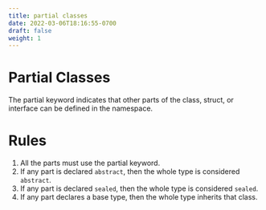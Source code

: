 ```yaml
---
title: partial classes
date: 2022-03-06T18:16:55-0700
draft: false
weight: 1
---
```

# Partial Classes
The partial keyword indicates that other parts of the class, struct, or interface can be defined in the namespace.

# Rules
1.  All the parts must use the partial keyword.
2.  If any part is declared `abstract`, then the whole type is considered `abstract`.
3.  If any part is declared `sealed`, then the whole type is considered `sealed`.
4.  If any part declares a base type, then the whole type inherits that class.
